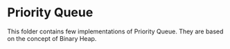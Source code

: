Priority Queue
==============
This folder contains few implementations of Priority Queue. They are based on the concept of Binary Heap.
